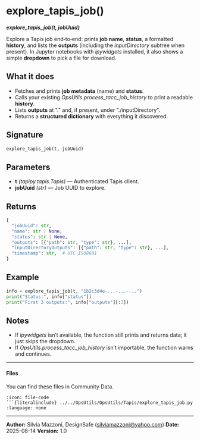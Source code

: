 # explore_tapis_job()
***explore_tapis_job(t, jobUuid)***

Explore a Tapis job end‑to‑end: prints **job name**, **status**, a formatted **history**, and lists the **outputs** (including the *inputDirectory* subtree when present). In Jupyter notebooks with *ipywidgets* installed, it also shows a simple **dropdown** to pick a file for download.

## What it does

* Fetches and prints **job metadata** (name) and **status**.
* Calls your existing *OpsUtils.process_tacc_job_history* to print a readable **history**.
* Lists **outputs** at "." and, if present, under "./inputDirectory".
* Returns a **structured dictionary** with everything it discovered.

## Signature

```python
explore_tapis_job(t, jobUuid)
```

## Parameters

* **t** *(tapipy.tapis.Tapis)* — Authenticated Tapis client.
* **jobUuid** *(str)* — Job UUID to explore.

## Returns

```python
{
  "jobUuid": str,
  "name": str | None,
  "status": str | None,
  "outputs": [{"path": str, "type": str}, ...],
  "inputDirectoryOutputs": [{"path": str, "type": str}, ...],
  "timestamp": str,  # UTC ISO8601
}
```

## Example

```python
info = explore_tapis_job(t, "1b2c3d4e-...-...-...")
print("Status:", info["status"])
print("First 3 outputs:", info["outputs"][:3])
```

## Notes

* If *ipywidgets* isn’t available, the function still prints and returns data; it just skips the dropdown.
* If *OpsUtils.process_tacc_job_history* isn’t importable, the function warns and continues.


---

#### Files

You can find these files in Community Data.

````{dropdown} explore_tapis_job.py
:icon: file-code
```{literalinclude} ../../OpsUtils/OpsUtils/Tapis/explore_tapis_job.py
:language: none
````
---

**Author:** Silvia Mazzoni, DesignSafe ([silviamazzoni@yahoo.com](mailto:silviamazzoni@yahoo.com))
**Date:** 2025-08-14
**Version:** 1.0











